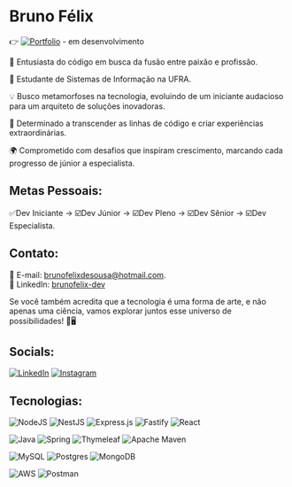 <h1 style="border-bottom: none;">Bruno Félix</h1>


👉 [![Portfolio](https://img.shields.io/badge/Portfolio-FF5722?style=for-the-badge&logo=todoist&logoColor=E0234E&labelColor=black&color=black)](https://brunofelixdesousa.github.io/bruno-felix-portfolio/) - em desenvolvimento


🚀 Entusiasta do código em busca da fusão entre paixão e profissão.

🌌 Estudante de Sistemas de Informação na UFRA.

💡 Busco metamorfoses na tecnologia, evoluindo de um iniciante audacioso para um arquiteto de soluções inovadoras.

🚧 Determinado a transcender as linhas de código e criar experiências extraordinárias.

🌍 Comprometido com desafios que inspiram crescimento, marcando cada progresso de júnior a especialista.

## Metas Pessoais:

✅Dev Iniciante → ☑️Dev Júnior → ☑️Dev Pleno → ☑️Dev Sênior → ☑️Dev Especialista.

## Contato:

🔗 E-mail: brunofelixdesousa@hotmail.com. </br>
🔗 LinkedIn: [brunofelix-dev](https://www.linkedin.com/in/brunofelix-dev)

Se você também acredita que a tecnologia é uma forma de arte, e não apenas uma ciência, vamos explorar juntos esse universo de possibilidades! 🌟🖥️

## Socials:
[![LinkedIn](https://img.shields.io/badge/LinkedIn-%230077B5.svg?logo=linkedin&logoColor=white&labelColor=black&color=black)](https://linkedin.com/in/brunofelix-dev/) 
[![Instagram](https://img.shields.io/badge/Instagram-%23E4405F.svg?logo=Instagram&logoColor=white&labelColor=black&color=black)](https://instagram.com/bruno.felix.si) 

## Tecnologias:
![NodeJS](https://img.shields.io/badge/node.js-black?style=for-the-badge&logo=node.js&logoColor=green&labelColor=black&color=black)
![NestJS](https://img.shields.io/badge/nestjs-black.svg?style=for-the-badge&logo=nestjs&logoColor=E0234E&labelColor=black&color=black) 
![Express.js](https://img.shields.io/badge/express.js-black.svg?style=for-the-badge&logo=express&logoColor=%2361DAFB&labelColor=black&color=black) 
![Fastify](https://img.shields.io/badge/fastify-black.svg?style=for-the-badge&logo=fastify&logoColor=white&labelColor=black&color=black)
![React](https://img.shields.io/badge/React-20232A?style=for-the-badge&logo=react&logoColor=blue&labelColor=black&color=black)

![Java](https://img.shields.io/badge/java-%23ED8B00.svg?style=for-the-badge&logo=openjdk&logoColor=white&labelColor=black&color=black)
![Spring](https://img.shields.io/badge/spring-black.svg?style=for-the-badge&logo=spring&logoColor=36DB33F&labelColor=black&color=black) 
![Thymeleaf](https://img.shields.io/badge/Thymeleaf-black.svg?style=for-the-badge&logo=Thymeleaf&logoColor=4AB131&labelColor=black&color=black)
![Apache Maven](https://img.shields.io/badge/Apache%20Maven-black?style=for-the-badge&logo=Apache%20Maven&logoColor=ED6014&labelColor=black&color=black) 

![MySQL](https://img.shields.io/badge/mysql-black.svg?style=for-the-badge&logo=mysql&logoColor=blue&labelColor=black&color=black) 
![Postgres](https://img.shields.io/badge/postgres-black.svg?style=for-the-badge&logo=postgresql&logoColor=blue&labelColor=black&color=black) 
![MongoDB](https://img.shields.io/badge/MongoDB-black.svg?style=for-the-badge&logo=mongodb&logoColor=14D921&labelColor=black&color=black) 

![AWS](https://img.shields.io/badge/AWS-000.svg?style=for-the-badge&logo=amazon-aws&logoColor=EA910A)
![Postman](https://img.shields.io/badge/Postman-black?style=for-the-badge&logo=postman&logoColor=FE9900&labelColor=black&color=black)
